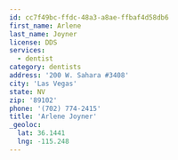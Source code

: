 ```yaml
---
id: cc7f49bc-ffdc-48a3-a8ae-ffbaf4d58db6
first_name: Arlene
last_name: Joyner
license: DDS
services:
  - dentist
category: dentists
address: '200 W. Sahara #3408'
city: 'Las Vegas'
state: NV
zip: '89102'
phone: '(702) 774-2415'
title: 'Arlene Joyner'
_geoloc:
  lat: 36.1441
  lng: -115.248
---
```

